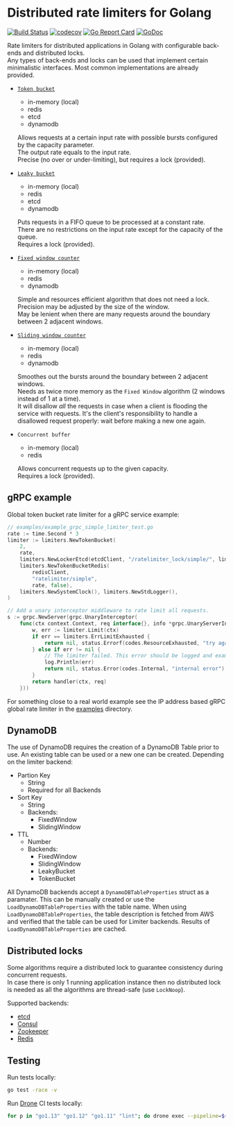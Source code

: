 # Distributed rate limiters for Golang 
[![Build Status](https://github.com/mennanov/limiters/actions/workflows/tests.yml/badge.svg)](https://github.com/mennanov/limiters/actions/workflows/tests.yml)
[![codecov](https://codecov.io/gh/mennanov/limiters/branch/master/graph/badge.svg?token=LZULu4i7B6)](https://codecov.io/gh/mennanov/limiters)
[![Go Report Card](https://goreportcard.com/badge/github.com/mennanov/limiters)](https://goreportcard.com/report/github.com/mennanov/limiters)
[![GoDoc](https://godoc.org/github.com/mennanov/limiters?status.svg)](https://godoc.org/github.com/mennanov/limiters)

Rate limiters for distributed applications in Golang with configurable back-ends and distributed locks.  
Any types of back-ends and locks can be used that implement certain minimalistic interfaces. 
Most common implementations are already provided.  

- [`Token bucket`](https://en.wikipedia.org/wiki/Token_bucket)
    - in-memory (local)
    - redis
    - etcd
    - dynamodb

    Allows requests at a certain input rate with possible bursts configured by the capacity parameter.  
    The output rate equals to the input rate.  
    Precise (no over or under-limiting), but requires a lock (provided).

- [`Leaky bucket`](https://en.wikipedia.org/wiki/Leaky_bucket#As_a_queue)
    - in-memory (local)
    - redis
    - etcd
    - dynamodb

    Puts requests in a FIFO queue to be processed at a constant rate.  
    There are no restrictions on the input rate except for the capacity of the queue.  
    Requires a lock (provided).

- [`Fixed window counter`](https://konghq.com/blog/how-to-design-a-scalable-rate-limiting-algorithm/)
    - in-memory (local)
    - redis
    - dynamodb

    Simple and resources efficient algorithm that does not need a lock.  
    Precision may be adjusted by the size of the window.  
    May be lenient when there are many requests around the boundary between 2 adjacent windows.

- [`Sliding window counter`](https://konghq.com/blog/how-to-design-a-scalable-rate-limiting-algorithm/)
    - in-memory (local)
    - redis
    - dynamodb

    Smoothes out the bursts around the boundary between 2 adjacent windows.  
    Needs as twice more memory as the `Fixed Window` algorithm (2 windows instead of 1 at a time).  
    It will disallow _all_ the requests in case when a client is flooding the service with requests.
    It's the client's responsibility to handle a disallowed request properly: wait before making a new one again.

- `Concurrent buffer`
    - in-memory (local)
    - redis
    
    Allows concurrent requests up to the given capacity.  
    Requires a lock (provided).

## gRPC example

Global token bucket rate limiter for a gRPC service example:
```go
// examples/example_grpc_simple_limiter_test.go
rate := time.Second * 3
limiter := limiters.NewTokenBucket(
    2,
    rate,
    limiters.NewLockerEtcd(etcdClient, "/ratelimiter_lock/simple/", limiters.NewStdLogger()),
    limiters.NewTokenBucketRedis(
        redisClient,
        "ratelimiter/simple",
        rate, false),
    limiters.NewSystemClock(), limiters.NewStdLogger(),
)

// Add a unary interceptor middleware to rate limit all requests.
s := grpc.NewServer(grpc.UnaryInterceptor(
    func(ctx context.Context, req interface{}, info *grpc.UnaryServerInfo, handler grpc.UnaryHandler) (resp interface{}, err error) {
        w, err := limiter.Limit(ctx)
        if err == limiters.ErrLimitExhausted {
            return nil, status.Errorf(codes.ResourceExhausted, "try again later in %s", w)
        } else if err != nil {
            // The limiter failed. This error should be logged and examined.
            log.Println(err)
            return nil, status.Error(codes.Internal, "internal error")
        }
        return handler(ctx, req)
    }))
```

For something close to a real world example see the IP address based gRPC global rate limiter in the 
[examples](examples/example_grpc_ip_limiter_test.go) directory.

## DynamoDB

The use of DynamoDB requires the creation of a DynamoDB Table prior to use. An existing table can be used or a new one can be created. Depending on the limiter backend:

* Partion Key
  - String
  - Required for all Backends
* Sort Key
  - String
  - Backends:
    - FixedWindow
    - SlidingWindow
* TTL
  - Number
  - Backends:
    - FixedWindow
    - SlidingWindow
    - LeakyBucket
    - TokenBucket

All DynamoDB backends accept a `DynamoDBTableProperties` struct as a paramater. This can be manually created or use the `LoadDynamoDBTableProperties` with the table name. When using `LoadDynamoDBTableProperties`, the table description is fetched from AWS and verified that the table can be used for Limiter backends. Results of `LoadDynamoDBTableProperties` are cached.

## Distributed locks

Some algorithms require a distributed lock to guarantee consistency during concurrent requests.  
In case there is only 1 running application instance then no distributed lock is needed 
as all the algorithms are thread-safe (use `LockNoop`).

Supported backends:
- [etcd](https://etcd.io/)
- [Consul](https://www.consul.io/)
- [Zookeeper](https://zookeeper.apache.org/)
- [Redis](https://redis.io/)

## Testing

Run tests locally:
```bash
go test -race -v
```

Run [Drone](https://drone.io) CI tests locally:
```bash
for p in "go1.13" "go1.12" "go1.11" "lint"; do drone exec --pipeline=${p}; done
```
